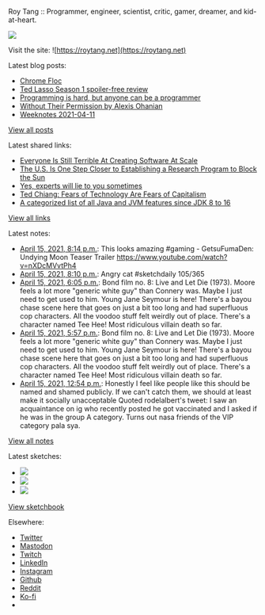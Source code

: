 Roy Tang :: Programmer, engineer, scientist, critic, gamer, dreamer, and kid-at-heart.

![](https://roytang.net/static/img/profile.jpg)

Visit the site: ![https://roytang.net](https://roytang.net)

Latest blog posts:

- [Chrome Floc](https://roytang.net/2021/04/chrome-floc/)
- [Ted Lasso Season 1 spoiler-free review](https://roytang.net/2021/04/ted-lasso-s1/)
- [Programming is hard, but anyone can be a programmer](https://roytang.net/2021/04/programming-is-hard/)
- [Without Their Permission by Alexis Ohanian](https://roytang.net/2021/04/without-their-permission/)
- [Weeknotes 2021-04-11](https://roytang.net/2021/04/weeknotes-2021-04-11/)

[View all posts](https://roytang.net/blog)

Latest shared links:

- [Everyone Is Still Terrible At Creating Software At Scale](https://roytang.net/2021/04/everyone-is-still-terrible-at-creating-software-at-scale/)
- [The U.S. Is One Step Closer to Establishing a Research Program to Block the Sun](https://roytang.net/2021/04/the-us-is-one-step-closer-to-establishing-a-research-program-to-block-the-sun/)
- [Yes, experts will lie to you sometimes](https://roytang.net/2021/04/yes-experts-will-lie-to-you-sometimes/)
- [Ted Chiang: Fears of Technology Are Fears of Capitalism](https://roytang.net/2021/04/ted-chiang-fears-of-technology-are-fears-of-capitalism/)
- [A categorized list of all Java and JVM features since JDK 8 to 16](https://roytang.net/2021/04/a-categorized-list-of-all-java-and-jvm-features-since-jdk-8-to-16/)

[View all links](https://roytang.net/links)

Latest notes:

- [April 15, 2021, 8:14 p.m.](https://roytang.net/2021/04/1382668757248536581/): This looks amazing #gaming - GetsuFumaDen: Undying Moon Teaser Trailer https://www.youtube.com/watch?v=nXDcMVvtPh4
- [April 15, 2021, 8:10 p.m.](https://roytang.net/2021/04/1382667703765192706/): Angry cat #sketchdaily 105/365
- [April 15, 2021, 6:05 p.m.](https://roytang.net/2021/04/ced0a77eea2857ad31bd014fac3ded9a/): Bond film no. 8: Live and Let Die (1973). Moore feels a lot more &quot;generic white guy&quot; than Connery was. Maybe I just need to get used to him. Young Jane Seymour is here! There&#x27;s a bayou chase scene here that goes on just a bit too long and had superfluous cop characters. All the voodoo stuff felt weirdly out of place. There&#x27;s a character named Tee Hee! Most ridiculous villain death so far.
- [April 15, 2021, 5:57 p.m.](https://roytang.net/2021/04/562a61c23851e6d2074390d26f909b7a/): Bond film no. 8: Live and Let Die (1973). Moore feels a lot more &quot;generic white guy&quot; than Connery was. Maybe I just need to get used to him. Young Jane Seymour is here! There&#x27;s a bayou chase scene here that goes on just a bit too long and had superfluous cop characters. All the voodoo stuff felt weirdly out of place. There&#x27;s a character named Tee Hee! Most ridiculous villain death so far.
- [April 15, 2021, 12:54 p.m.](https://roytang.net/2021/04/1382557908513161222/): Honestly I feel like people like this should be named and shamed publicly. If we can&#x27;t catch them, we should at least make it socially unacceptable Quoted rodelalbert&#x27;s tweet: I saw an acquaintance on ig who recently posted he got vaccinated and I asked if he was in the group A category. Turns out nasa friends of the VIP category pala sya.

[View all notes](https://roytang.net/notes)

Latest sketches:


- ![](https://roytang.net/media/cache/d1/0e/d10e841c76624c1087a4cd7d481bc58e.jpg)
- ![](https://roytang.net/media/cache/49/08/4908965f1b468d46afbf2d45f78f2f66.jpg)
- ![](https://roytang.net/media/cache/52/be/52be1c262c6658c4f435c8b7097501af.jpg)

[View sketchbook](https://roytang.net/albums/sketchbook)


Elsewhere:

- [Twitter](https://twitter.com/roytang)
- [Mastodon](https://mastodon.technology/@roytang)
- [Twitch](https://twitch.tv/twitchyroy)
- [LinkedIn](https://www.linkedin.com/in/roytang)
- [Instagram](https://instagram.com/roytang0400)
- [Github](https://github.com/roytang)
- [Reddit](https://reddit.com/u/hungryroy)
- [Ko-fi](https://ko-fi.com/roytang)
- [](mailto:hello@roytang.net)